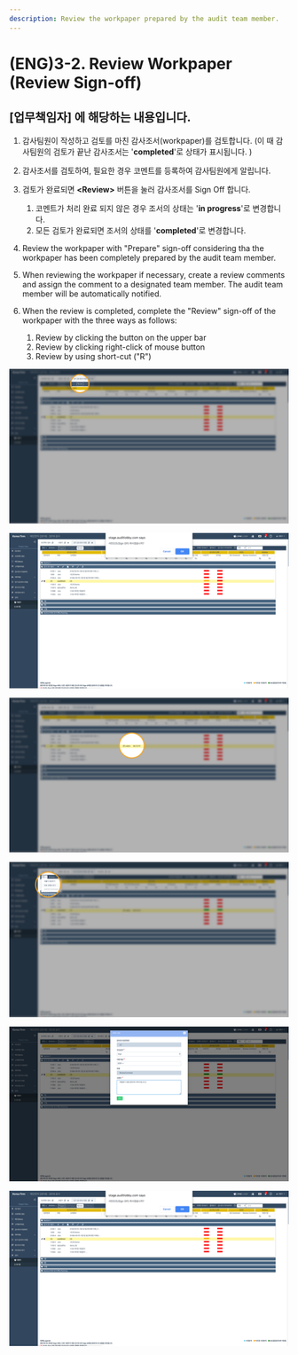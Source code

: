 ```yaml
---
description: Review the workpaper prepared by the audit team member.
---
```


# \(ENG\)3-2. Review Workpaper \(Review Sign-off\)

## \[업무책임자\] 에 해당하는 내용입니다.

1. 감사팀원이 작성하고 검토를 마친 감사조서\(workpaper\)를 검토합니다. \(이 때 감사팀원의 검토가 끝난 감사조서는 '**completed**'로 상태가 표시됩니다. \)
2. 감사조서를 검토하여, 필요한 경우 코멘트를 등록하여 감사팀원에게 알립니다. 
3. 검토가 완료되면 **&lt;Review&gt;** 버튼을 눌러 감사조서를 Sign Off 합니다. 
   1. 코멘트가 처리 완료 되지 않은 경우 조서의 상태는 '**in progress**'로 변경합니다.
   2. 모든 검토가 완료되면 조서의 상태를 '**completed**'로 변경합니다. 



1. Review the workpaper with "Prepare" sign-off considering tha the workpaper has been completely prepared by the audit team member. 
2. When reviewing the workpaper if necessary, create a review comments and assign the comment to a designated team member. The audit team member will be automatically notified.
3. When the review is completed, complete the "Review" sign-off of the workpaper with the three ways as follows:
   1. Review by clicking the button on the upper bar
   2. Review by clicking right-click of mouse button
   3. Review by using short-cut \("R"\)

![1. Click the Review Button \(while the target workpaper is selected\) ](../../../.gitbook/assets/3-1-wp_prepare_3.jpg)

![2. Confirm &quot;OK&quot; to complete the &quot;Review&quot; action. ](../../../.gitbook/assets/3-1-wp_prepare_4.jpg)

![3. Review Sign-Off on the corresponding workpaper. ](../../../.gitbook/assets/3-1-wp_prepare_5.jpg)

![4. Create a review comment if necessary. ](../../../.gitbook/assets/3-2-wp_review_1.jpg)

![5. Comment Screen](../../../.gitbook/assets/3-2-wp_review_2.jpg)

![3. &#xC870;&#xC11C; &#xAC80;&#xD1A0;&#xB97C; &#xB9C8;&#xCE5C; &#xD6C4; Review &#xBC84;&#xD2BC;&#xC744; &#xB20C;&#xB7EC; Sign Off &#xD569;&#xB2C8;&#xB2E4;. ](../../../.gitbook/assets/3-2-wp_review_3.jpg)

